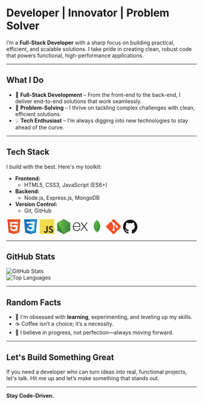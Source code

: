 # Developer | Innovator | Problem Solver

I’m a **Full-Stack Developer** with a sharp focus on building practical, efficient, and scalable solutions. I take pride in creating clean, robust code that powers functional, high-performance applications.

---

## What I Do

- 🎯 **Full-Stack Development** – From the front-end to the back-end, I deliver end-to-end solutions that work seamlessly.
- 🧠 **Problem-Solving** – I thrive on tackling complex challenges with clean, efficient solutions.
- 💡 **Tech Enthusiast** – I’m always digging into new technologies to stay ahead of the curve.

---

## Tech Stack

I build with the best. Here's my toolkit:

- **Frontend:**
  - HTML5, CSS3, JavaScript (ES6+)
- **Backend:**
  - Node.js, Express.js, MongoDB
- **Version Control:**
  - Git, GitHub

<p align="left">
  <img src="https://raw.githubusercontent.com/devicons/devicon/master/icons/html5/html5-original.svg" alt="HTML" width="40" height="40"/>
  <img src="https://raw.githubusercontent.com/devicons/devicon/master/icons/css3/css3-original.svg" alt="CSS" width="40" height="40"/>
  <img src="https://raw.githubusercontent.com/devicons/devicon/master/icons/javascript/javascript-original.svg" alt="JavaScript" width="40" height="40"/>
  <img src="https://raw.githubusercontent.com/devicons/devicon/master/icons/nodejs/nodejs-original.svg" alt="Node.js" width="40" height="40"/>
  <img src="https://raw.githubusercontent.com/devicons/devicon/master/icons/express/express-original.svg" alt="Express.js" width="40" height="40"/>
  <img src="https://raw.githubusercontent.com/devicons/devicon/master/icons/mongodb/mongodb-original.svg" alt="MongoDB" width="40" height="40"/>
  <img src="https://raw.githubusercontent.com/devicons/devicon/master/icons/git/git-original.svg" alt="Git" width="40" height="40"/>
  <img src="https://raw.githubusercontent.com/devicons/devicon/master/icons/github/github-original.svg" alt="GitHub" width="40" height="40"/>
</p>

---

## GitHub Stats

![GitHub Stats](https://github-readme-stats.vercel.app/api?username=izume01&show_icons=true&theme=tokyonight)  
![Top Languages](https://github-readme-stats.vercel.app/api/top-langs/?username=izume01&layout=compact&theme=tokyonight)  

---

## Random Facts

- 🧠 I'm obsessed with **learning**, experimenting, and leveling up my skills.  
- ☕ Coffee isn’t a choice; it’s a necessity.  
- 🌱 I believe in progress, not perfection—always moving forward.

---

## Let's Build Something Great

If you need a developer who can turn ideas into real, functional projects, let's talk. Hit me up and let’s make something that stands out.

---

**Stay Code-Driven.**
